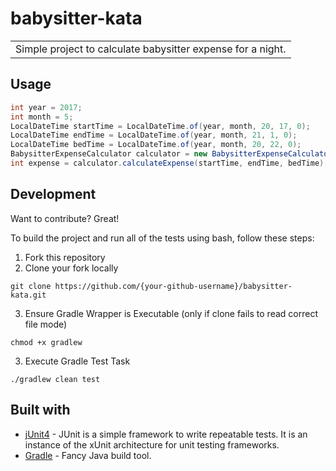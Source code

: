 # babysitter-kata
<table>
<tr>
<td>
  Simple project to calculate babysitter expense for a night.
</td>
</tr>
</table>

## Usage

```java
int year = 2017;
int month = 5;
LocalDateTime startTime = LocalDateTime.of(year, month, 20, 17, 0);
LocalDateTime endTime = LocalDateTime.of(year, month, 21, 1, 0);
LocalDateTime bedTime = LocalDateTime.of(year, month, 20, 22, 0);
BabysitterExpenseCalculator calculator = new BabysitterExpenseCalculator();
int expense = calculator.calculateExpense(startTime, endTime, bedTime);
```

## Development
Want to contribute? Great!

To build the project and run all of the tests using bash, follow these steps:
1. Fork this repository
2. Clone your fork locally
```
git clone https://github.com/{your-github-username}/babysitter-kata.git
```
3. Ensure Gradle Wrapper is Executable (only if clone fails to read correct file mode)
```
chmod +x gradlew
```
3. Execute Gradle Test Task
```
./gradlew clean test
```

## Built with 

- [jUnit4](http://junit.org/junit4/) - JUnit is a simple framework to write repeatable tests. It is an instance of the xUnit architecture for unit testing frameworks.
- [Gradle](https://gradle.org/) - Fancy Java build tool.
